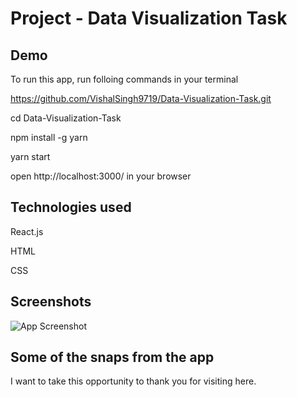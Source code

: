 
# Project - Data Visualization Task



## Demo
To run this app, run folloing commands in your terminal

https://github.com/VishalSingh9719/Data-Visualization-Task.git

cd Data-Visualization-Task

npm install -g yarn

yarn start

open http://localhost:3000/ in your browser



## Technologies used

React.js

HTML

CSS


## Screenshots

![App Screenshot](https://github.com/VishalSingh9719/Data-Visualization-Task/assets/87423201/e6ecce25-16e2-4ba3-8ccd-03ec3061db95)


## Some of the snaps from the app

I want to take this opportunity to thank you for visiting here.